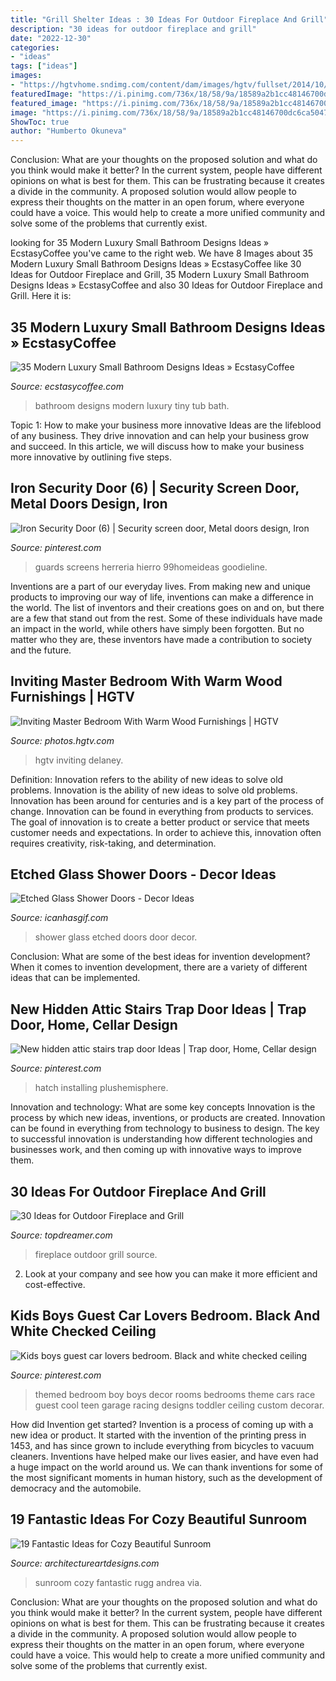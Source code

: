 ```yaml
---
title: "Grill Shelter Ideas : 30 Ideas For Outdoor Fireplace And Grill"
description: "30 ideas for outdoor fireplace and grill"
date: "2022-12-30"
categories:
- "ideas"
tags: ["ideas"]
images:
- "https://hgtvhome.sndimg.com/content/dam/images/hgtv/fullset/2014/10/16/0/Beth-Bourque_Breed-Residence-master-bedroom.jpg.rend.hgtvcom.616.924.suffix/1413487968858.jpeg"
featuredImage: "https://i.pinimg.com/736x/18/58/9a/18589a2b1cc48146700dc6ca5047cf00.jpg"
featured_image: "https://i.pinimg.com/736x/18/58/9a/18589a2b1cc48146700dc6ca5047cf00.jpg"
image: "https://i.pinimg.com/736x/18/58/9a/18589a2b1cc48146700dc6ca5047cf00.jpg"
ShowToc: true
author: "Humberto Okuneva"
---
```



Conclusion: What are your thoughts on the proposed solution and what do you think would make it better?
In the current system, people have different opinions on what is best for them. This can be frustrating because it creates a divide in the community. A proposed solution would allow people to express their thoughts on the matter in an open forum, where everyone could have a voice. This would help to create a more unified community and solve some of the problems that currently exist.

	

		
looking for 35 Modern Luxury Small Bathroom Designs Ideas » EcstasyCoffee you've came to the right web. We have 8 Images about 35 Modern Luxury Small Bathroom Designs Ideas » EcstasyCoffee like 30 Ideas for Outdoor Fireplace and Grill, 35 Modern Luxury Small Bathroom Designs Ideas » EcstasyCoffee and also 30 Ideas for Outdoor Fireplace and Grill. Here it is:
		
    
## 35 Modern Luxury Small Bathroom Designs Ideas » EcstasyCoffee

<img loading=lazy src="https://i2.wp.com/www.ecstasycoffee.com/wp-content/uploads/2016/10/Small-Bathroom-Design-Ideas-9.jpg?resize=554%2C828" onerror="this.onerror=null;this.src='https://tse3.mm.bing.net/th?id=OIP.cGhVTn5mZTJTT7ryVT9TQAHaLE&amp;pid=15.1';" alt="35 Modern Luxury Small Bathroom Designs Ideas » EcstasyCoffee">

_Source: ecstasycoffee.com_

>bathroom designs modern luxury tiny tub bath. 

	

Topic 1: How to make your business more innovative
Ideas are the lifeblood of any business. They drive innovation and can help your business grow and succeed. In this article, we will discuss how to make your business more innovative by outlining five steps.

    
## Iron Security Door (6) | Security Screen Door, Metal Doors Design, Iron

<img loading=lazy src="https://i.pinimg.com/736x/18/58/9a/18589a2b1cc48146700dc6ca5047cf00.jpg" onerror="this.onerror=null;this.src='https://tse4.mm.bing.net/th?id=OIP.5SLhsW2dmsiUfrqhPpiV6wHaJ4&amp;pid=15.1';" alt="Iron Security Door (6) | Security screen door, Metal doors design, Iron">

_Source: pinterest.com_

>guards screens herreria hierro 99homeideas goodieline. 

	

Inventions are a part of our everyday lives. From making new and unique products to improving our way of life, inventions can make a difference in the world. The list of inventors and their creations goes on and on, but there are a few that stand out from the rest. Some of these individuals have made an impact in the world, while others have simply been forgotten. But no matter who they are, these inventors have made a contribution to society and the future.

    
## Inviting Master Bedroom With Warm Wood Furnishings | HGTV

<img loading=lazy src="https://hgtvhome.sndimg.com/content/dam/images/hgtv/fullset/2014/10/16/0/Beth-Bourque_Breed-Residence-master-bedroom.jpg.rend.hgtvcom.616.924.suffix/1413487968858.jpeg" onerror="this.onerror=null;this.src='https://tse4.mm.bing.net/th?id=OIP.v_rEkUJqvmNRlLInmgfKnAHaLH&amp;pid=15.1';" alt="Inviting Master Bedroom With Warm Wood Furnishings | HGTV">

_Source: photos.hgtv.com_

>hgtv inviting delaney. 

	

Definition: Innovation refers to the ability of new ideas to solve old problems.
Innovation is the ability of new ideas to solve old problems. Innovation has been around for centuries and is a key part of the process of change. Innovation can be found in everything from products to services. The goal of innovation is to create a better product or service that meets customer needs and expectations. In order to achieve this, innovation often requires creativity, risk-taking, and determination.

    
## Etched Glass Shower Doors - Decor Ideas

<img loading=lazy src="https://www.icanhasgif.com/wp-content/uploads/2015/02/Etched-Glass-Shower-Doors.jpg" onerror="this.onerror=null;this.src='https://tse2.mm.bing.net/th?id=OIP.OErKtTm6M1ccGpcEHMSqpQHaKI&amp;pid=15.1';" alt="Etched Glass Shower Doors - Decor Ideas">

_Source: icanhasgif.com_

>shower glass etched doors door decor. 

	

Conclusion: What are some of the best ideas for invention development?
When it comes to invention development, there are a variety of different ideas that can be implemented.

    
## New Hidden Attic Stairs Trap Door Ideas | Trap Door, Home, Cellar Design

<img loading=lazy src="https://i.pinimg.com/736x/6f/1a/bf/6f1abfe214427cf2437cadb8fcdbc655.jpg" onerror="this.onerror=null;this.src='https://tse4.mm.bing.net/th?id=OIP.Ry4P4NRODREKRGUH6JHKqAAAAA&amp;pid=15.1';" alt="New hidden attic stairs trap door Ideas | Trap door, Home, Cellar design">

_Source: pinterest.com_

>hatch installing plushemisphere. 

	

Innovation and technology: What are some key concepts
Innovation is the process by which new ideas, inventions, or products are created. Innovation can be found in everything from technology to business to design. The key to successful innovation is understanding how different technologies and businesses work, and then coming up with innovative ways to improve them.

    
## 30 Ideas For Outdoor Fireplace And Grill

<img loading=lazy src="http://www.topdreamer.com/wp-content/uploads/2013/05/Outdoor-Fireplace-19.jpg" onerror="this.onerror=null;this.src='https://tse4.mm.bing.net/th?id=OIP.pdZt3U-K7wGLYBQe2Zd7mwAAAA&amp;pid=15.1';" alt="30 Ideas for Outdoor Fireplace and Grill">

_Source: topdreamer.com_

>fireplace outdoor grill source. 

	

2. Look at your company and see how you can make it more efficient and cost-effective.

    
## Kids Boys Guest Car Lovers Bedroom. Black And White Checked Ceiling

<img loading=lazy src="https://i.pinimg.com/736x/f0/5a/9d/f05a9dbb67687fcabb5caf250e78be01--car-themed-bedrooms-bedroom-black.jpg?b=t" onerror="this.onerror=null;this.src='https://tse4.mm.bing.net/th?id=OIP.o5BEwDQ8-kkvrkWEEDJruQHaK2&amp;pid=15.1';" alt="Kids boys guest car lovers bedroom. Black and white checked ceiling">

_Source: pinterest.com_

>themed bedroom boy boys decor rooms bedrooms theme cars race guest cool teen garage racing designs toddler ceiling custom decorar. 

	

How did Invention get started?
Invention is a process of coming up with a new idea or product. It started with the invention of the printing press in 1453, and has since grown to include everything from bicycles to vacuum cleaners. Inventions have helped make our lives easier, and have even had a huge impact on the world around us. We can thank inventions for some of the most significant moments in human history, such as the development of democracy and the automobile.

    
## 19 Fantastic Ideas For Cozy Beautiful Sunroom

<img loading=lazy src="https://www.architectureartdesigns.com/wp-content/uploads/2015/04/1228-630x419.jpg" onerror="this.onerror=null;this.src='https://tse2.mm.bing.net/th?id=OIP.fKRebDdbp2tI4lZ00Ol6pwHaE7&amp;pid=15.1';" alt="19 Fantastic Ideas for Cozy Beautiful Sunroom">

_Source: architectureartdesigns.com_

>sunroom cozy fantastic rugg andrea via. 

	

Conclusion: What are your thoughts on the proposed solution and what do you think would make it better?
In the current system, people have different opinions on what is best for them. This can be frustrating because it creates a divide in the community. A proposed solution would allow people to express their thoughts on the matter in an open forum, where everyone could have a voice. This would help to create a more unified community and solve some of the problems that currently exist.

